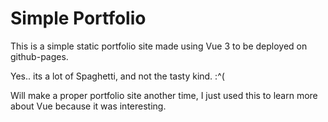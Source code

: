 # Simple Portfolio

This is a simple static portfolio site made using Vue 3 to be deployed on github-pages.

Yes.. its a lot of Spaghetti, and not the tasty kind.
:^(

Will make a proper portfolio site another time, I just used this to learn more about Vue because it was interesting. 